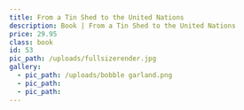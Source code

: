 ```yaml
---
title: From a Tin Shed to the United Nations
description: Book | From a Tin Shed to the United Nations
price: 29.95
class: book
id: 53
pic_path: /uploads/fullsizerender.jpg
gallery:
  - pic_path: /uploads/bobble garland.png
  - pic_path:
  - pic_path:
---
```



